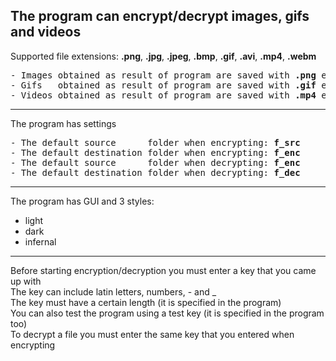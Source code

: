 The program can encrypt/decrypt images, gifs and videos
---

Supported file extensions: <b>.png</b>, <b>.jpg</b>, <b>.jpeg</b>, <b>.bmp</b>, <b>.gif</b>, <b>.avi</b>, <b>.mp4</b>, <b>.webm</b>
<pre>
- Images obtained as result of program are saved with <b>.png</b> extension
- Gifs   obtained as result of program are saved with <b>.gif</b> extension
- Videos obtained as result of program are saved with <b>.mp4</b> extension
</pre>
---

The program has settings
<pre>
- The default source      folder when encrypting: <b>f_src</b>
- The default destination folder when encrypting: <b>f_enc</b>
- The default source      folder when decrypting: <b>f_enc</b>
- The default destination folder when decrypting: <b>f_dec</b>
</pre>

---

The program has GUI and 3 styles:
- light
- dark
- infernal

---

Before starting encryption/decryption you must enter a key that you came up with<br>
The key can include latin letters, numbers, - and _<br>
The key must have a certain length (it is specified in the program)<br>
You can also test the program using a test key (it is specified in the program too)<br>
To decrypt a file you must enter the same key that you entered when encrypting<br>
